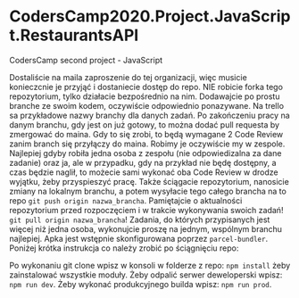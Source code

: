 # CodersCamp2020.Project.JavaScript.RestaurantsAPI
CodersCamp second project - JavaScript

Dostaliście na maila zaproszenie do tej organizacji, więc musicie konieczcnie je przyjąć i dostaniecie dostęp do repo. NIE robicie forka tego repozytorium, tylko działacie bezpośrednio na nim. Dodawajcie po prostu branche ze swoim kodem, oczywiście odpowiednio ponazywane. Na trello sa przykładowe nazwy branchy dla danych zadań. Po zakończeniu pracy na danym branchu, gdy jest on już gotowy, to można dodać pull requesta by zmergować do maina. Gdy to się zrobi, to będą wymagane 2 Code Review zanim branch się przyłączy do maina. Robimy je oczywiście my w zespole. Najlepiej gdyby robiła jedna osoba z zespołu (nie odpowiedizalna za dane zadanie) oraz ja, ale w przypadku, gdy na przykład nie będę dostępny, a czas będzie naglił, to możecie sami wykonać oba Code Review w drodze wyjątku, żeby przyspieszyć pracę.
Także ściągacie repozytorium, nanosicie zmiany na lokalnym branchu, a potem wysyłacie tego całego brancha na to repo `git push origin nazwa_brancha`. 
Pamiętajcie o aktualności repozytorium przed rozpoczęciem i w trakcie wykonywania swoich zadań! `git pull origin nazwa_brancha`!
Zadania, do których przypisanych jest więcej niż jedna osoba, wykonujcie proszę na jednym, wspólnym branchu najlepiej. 
Apka jest wstępnie skonfigurowana poprzez `parcel-bundler`.
Poniżej krótka instrukcja co należy zrobić po ściągnięciu repo:

Po wykonaniu git clone wpisz w konsoli w folderze z repo: `npm install` żeby zainstalować wszystkie moduły.
Żeby odpalić serwer deweloperski wpisz: `npm run dev`.
Żeby wykonać produkcyjnego builda wpisz: `npm run prod`.
